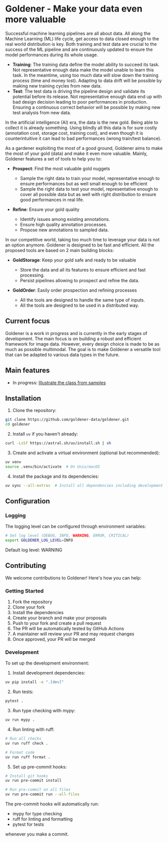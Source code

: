 # Goldener - Make your data even more valuable

Successful machine learning pipelines are all about data. All along the Machine Learning (ML) life cycle, get access
to data closed enough to the real world distribution is key. Both training and test data are crucial to the success of
the ML pipeline and are continuously updated to ensure the model performances during its whole usage.

- **Training**: The training data define the model ability to succeed its task.
    Not representative enough data make the model unable to learn this task. In the meantime,
    using too much data will slow down the training process (time and money lost). Adapting to data drift
    will be possible by making new training cycles from new data.
- **Test**: The test data is driving the pipeline design and validate its potential
    before its release. Not representative enough data end up with bad design decision leading to poor performances
    in production. Ensuring a continuous correct behavior will be possible by making new test analysis from new data.

In the artificial intelligence (AI) era, the data is the new gold. Being able to collect it is already something.
Using blindly all this data is for sure costly (annotation cost, storage cost, training cost), and even though it is counterintuitive it can lead to
bad performances (wrong train/test balance).

As a gardener exploiting the most of a good ground, Goldener aims to make the most of your gold (data) and make it even more valuable.
Mainly, Goldener features a set of tools to help you to:

- **Prospect**: Find the most valuable gold nuggets
    - Sample the right data to train your model, representative enough to ensure performances
        but as well small enough to be efficient
    - Sample the right data to test your model, representative enough to cover all possible data
        but as well with right distribution to ensure good performances in real life.

- **Refine**: Ensure your gold quality
  - Identify issues among existing annotations.
  - Ensure high quality annotation processes.
  - Propose new annotations to sampled data.

In our competitive world, taking too much time to leverage your data is not an option anymore. Goldener is designed to
be fast and efficient. All the proposed tools are based on 2 main building blocks:

- **GoldStorage**: Keep your gold safe and ready to be valuable
  - Store the data and all its features to ensure efficient and fast processing.
  - Persist pipelines allowing to prospect and refine the data.

- **GoldOrder**: Easily order prospection and refining processes
  - All the tools are designed to handle the same type of inputs.
  - All the tools are designed to be used in a distributed way.


## Current focus

Goldener is a work in progress and is currently in the early stages of development.
The main focus is on building a robust and efficient framework for image data. However, every design choice
is made to be as much as possible multimodal. The goal is to make Goldener a versatile tool
that can be adapted to various data types in the future.

## Main features

- In progress: [Illustrate the class from samples](https://github.com/goldener-data/goldener/wiki/Help-humans-refining-your-gold-(data)#illustrate-the-class-from-samples)

## Installation

1. Clone the repository:
```bash
git clone https://github.com/goldener-data/goldener.git
cd goldener
```

2. Install `uv` if you haven't already:
```bash
curl -LsSf https://astral.sh/uv/install.sh | sh
```

3. Create and activate a virtual environment (optional but recommended):
```bash
uv venv
source .venv/bin/activate  # On Unix/macOS
```

4. Install the package and its dependencies:
```bash
uv sync --all-extras  # Install all dependencies including development dependencies
```

## Configuration

### Logging

The logging level can be configured through environment variables:

```bash
# Set log level (DEBUG, INFO, WARNING, ERROR, CRITICAL)
export GOLDENER_LOG_LEVEL=INFO
```

Default log level: WARNING

## Contributing

We welcome contributions to Goldener! Here's how you can help:

### Getting Started

1. Fork the repository
2. Clone your fork
3. Install the dependencies
4. Create your branch and make your proposals
5. Push to your fork and create a pull request
6. The PR will be automatically tested by GitHub Actions
7. A maintainer will review your PR and may request changes
8. Once approved, your PR will be merged

### Development

To set up the development environment:

1. Install development dependencies:
```bash
uv pip install -e ".[dev]"
```

2. Run tests:
```bash
pytest .
```

3. Run type checking with mypy:
```bash
uv run mypy .
```

4. Run linting with ruff:
```bash
# Run all checks
uv run ruff check .

# Format code
uv run ruff format .
```

5. Set up pre-commit hooks:
```bash
# Install git hooks
uv run pre-commit install

# Run pre-commit on all files
uv run pre-commit run --all-files
```

The pre-commit hooks will automatically run:
- mypy for type checking
- ruff for linting and formatting
- pytest for tests

whenever you make a commit.
